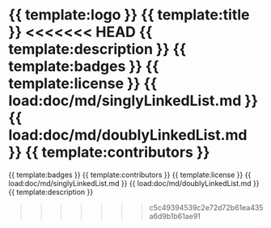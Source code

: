 {{ template:logo }}
{{ template:title }}
<<<<<<< HEAD
{{ template:description }}
{{ template:badges }}
{{ template:license }}
{{ load:doc/md/singlyLinkedList.md }}
{{ load:doc/md/doublyLinkedList.md }}
{{ template:contributors }}
=======
{{ template:badges }}
{{ template:contributors }}
{{ template:license }}
{{ load:doc/md/singlyLinkedList.md }}
{{ load:doc/md/doublyLinkedList.md }}
{{ template:description }}
>>>>>>> c5c49394539c2e72d72b61ea435a6d9b1b61ae91
